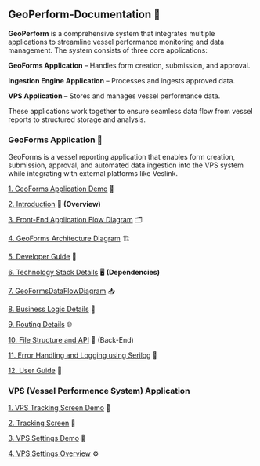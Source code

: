 ## GeoPerform-Documentation 📝

**GeoPerform** is a comprehensive system that integrates multiple applications to streamline vessel performance monitoring and data management. The system consists of three core applications:

**GeoForms Application** – Handles form creation, submission, and approval.

**Ingestion Engine Application** – Processes and ingests approved data.

**VPS Application** – Stores and manages vessel performance data.

These applications work together to ensure seamless data flow from vessel reports to structured storage and analysis.

### GeoForms Application 📖

GeoForms is a vessel reporting application that enables form creation, submission, approval, and automated data ingestion into the VPS system while integrating with external platforms like Veslink.

[1. GeoForms Application Demo](https://drive.google.com/file/d/1dq0FphC4QQVhoHOEQf1dKwHJl8xhzrSu/view) 🎥

[2. Introduction](https://github.com/mariaphilo2024/GeoPerform-Documentation/blob/main/GeoFormsApplication/Introduction.md) 📝
**(Overview)**

[3. Front-End Application Flow Diagram](https://github.com/mariaphilo2024/GeoPerform-Documentation/blob/main/GeoFormsApplication/FrontEndApplicationFlowDiagram.md) 🗂

[4. GeoForms Architecture Diagram](https://github.com/mariaphilo2024/GeoPerform-Documentation/blob/main/GeoFormsApplication/FormsArchitectureDiagram.md) 🏗️

[5. Developer Guide](https://github.com/mariaphilo2024/GeoPerform-Documentation/blob/main/GeoFormsApplication/FormsDeveloperGuide.md) 🚀

[6. Technology Stack Details](https://github.com/mariaphilo2024/GeoPerform-Documentation/blob/main/GeoFormsApplication/TechnologyStackDetails.md) 🖥️
**(Dependencies)**

[7. GeoFormsDataFlowDiagram](https://github.com/mariaphilo2024/GeoPerform-Documentation/blob/main/GeoFormsApplication/FormsDataFlowDiagram.md) 📥

[8. Business Logic Details](https://github.com/mariaphilo2024/GeoPerform-Documentation/blob/main/GeoFormsApplication/BusinessLogicDetails.md) 🔎

[9. Routing Details](https://github.com/mariaphilo2024/GeoPerform-Documentation/blob/main/GeoFormsApplication/FormsRoutingDetails.md) 🌐

[10. File Structure and API](https://github.com/mariaphilo2024/GeoPerform-Documentation/blob/main/GeoFormsApplication/FormsCreateAnApi.md) 📜 (Back-End)

[11. Error Handling and Logging using Serilog](https://github.com/mariaphilo2024/GeoPerform-Documentation/blob/main/GeoFormsApplication/ErrorHandlingAndLoggingSerilog.md) 🚨

[12. User Guide](https://github.com/mariaphilo2024/GeoPerform-Documentation/blob/main/GeoFormsApplication/FormsUserGuide.md) 📘


 
### VPS (Vessel Performence System) Application
[1. VPS Tracking Screen Demo](https://drive.google.com/file/d/1zACz5a41WaM2I3IW8sqSRePxp-nfT0u9/view) 🎥

[2. Tracking Screen](https://github.com/mariaphilo2024/GeoPerform-Documentation/blob/main/VPS/TrackingScreen.md) 📍

[3. VPS Settings Demo](https://drive.google.com/file/d/19xm5nEo3N0Kp9NaM3RzZj65ARK2HbcYv/view?usp=sharing) 🎥

[4. VPS Settings Overview](https://github.com/mariaphilo2024/GeoPerform-Documentation/blob/main/VPS/Settings.md) ⚙️ 
